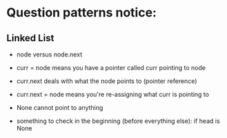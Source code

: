 # Question patterns notice:

## Linked List

- node versus node.next
- curr = node means you have a pointer called curr pointing to node
- curr.next deals with what the node points to (pointer reference)
- curr.next = node means you're re-assigning what curr is pointing to
- None cannot point to anything

- something to check in the beginning (before everything else): if head is None 